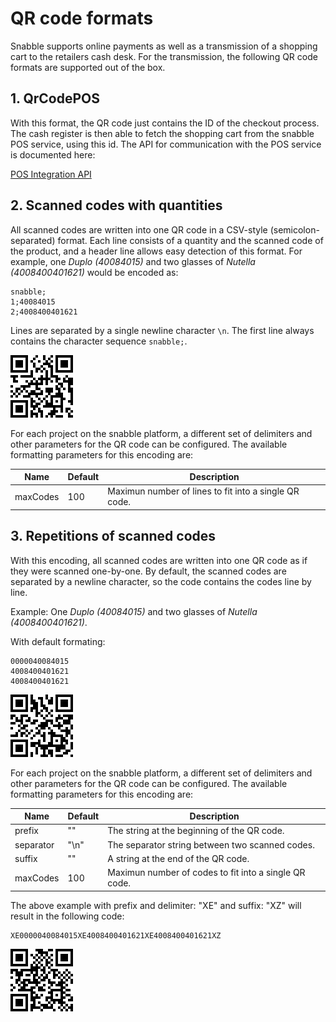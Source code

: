 
# QR code formats

Snabble supports online payments as well as a transmission of a shopping cart to the retailers cash desk.
For the transmission, the following QR code formats are supported out of the box.

## 1. QrCodePOS

With this format, the QR code just contains the ID of the checkout process.
The cash register is then able to fetch the shopping cart from the snabble POS service, using this id. The API for communication with the POS service is documented here:

[POS Integration API](api_pos_integration.md)


## 2. Scanned codes with quantities

All scanned codes are written into one QR code in a CSV-style (semicolon-separated) format. Each line consists of a quantity and the scanned code of the product, and a header line allows easy detection of this format. For example, one *Duplo (40084015)* and two glasses of *Nutella (4008400401621)* would be encoded as:

````
snabble;
1;40084015
2;4008400401621
````

Lines are separated by a single newline character `\n`. The first line always contains the character sequence `snabble;`.

![QR code encoded codes with XEXEXZ](img/qr-code-encoded-codes-quantity.png)

For each project on the snabble platform, a different set of delimiters and other parameters for the QR code can be configured. The available formatting parameters for this encoding are:

| Name      | Default         | Description                                           |
|-----------|-----------------|-------------------------------------------------------|
| maxCodes  | 100             | Maximun number of lines to fit into a single QR code. |

## 3. Repetitions of scanned codes

With this encoding, all scanned codes are written into one QR code as if they were scanned one-by-one. By default, the scanned codes are separated by a newline character, so the code contains the codes line by line.

Example: One *Duplo (40084015)* and two glasses of *Nutella (4008400401621)*.

With default formating:

```
0000040084015
4008400401621
4008400401621
```

![QR code encoded codes with newlines](img/qr-code-encoded-codes_newline.png)

For each project on the snabble platform, a different set of delimiters and other parameters for the QR code can be configured. The available formatting parameters for this encoding are:

| Name      | Default         | Description                                           |
|-----------|-----------------|-------------------------------------------------------|
| prefix    | ""              | The string at the beginning of the QR code.           |
| separator | "\n"            | The separator string between two scanned codes.       |
| suffix    | ""              | A string at the end of the QR code.                   |
| maxCodes  | 100             | Maximun number of codes to fit into a single QR code. |

The above example with prefix and delimiter: "XE" and suffix: "XZ" will result in the following code:

```
XE0000040084015XE4008400401621XE4008400401621XZ
```

![QR code encoded codes with XEXEXZ](img/qr-code-encoded-codes_XEXEXZ.png)


